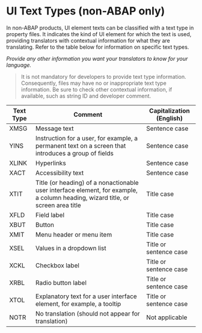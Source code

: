 # UI Text Types (non-ABAP only)

In non-ABAP products, UI element texts can be classified with a text type in property files. It indicates the kind of UI element for which the text is used, providing translators with contextual information for what they are translating. Refer to the table below for information on specific text types.

*Provide any other information you want your translators to know for your language.*

> It is not mandatory for developers to provide text type information. Consequently, files may have no or inappropriate text type information. Be sure to check other contextual information, if available, such as string ID and developer comment.

|Text Type|Comment|Capitalization (English)|
|---|---|---|
|XMSG|Message text|Sentence case|
|YINS|Instruction for a user, for example, a permanent text on a screen that introduces a group of fields|Sentence case|
|XLINK|Hyperlinks|Sentence case|
|XACT|Accessibility text|Sentence case|
|XTIT|Title (or heading) of a nonactionable user interface element, for example, a column heading, wizard title, or screen area title|Title case|
|XFLD|Field label|Title case|
|XBUT|Button|Title case|
|XMIT|Menu header or menu item|Title case|
|XSEL|Values in a dropdown list|Title or sentence case|
|XCKL|Checkbox label|Title or sentence case|
|XRBL|Radio button label|Title or sentence case|
|XTOL|Explanatory text for a user interface element, for example, a tooltip|Title or sentence case|
|NOTR|No translation (should not appear for translation)|Not applicable|
